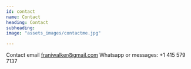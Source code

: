 ```yaml
---
id: contact
name: Contact
heading: Contact
subheading:
image: "assets_images/contactme.jpg"

---
```


Contact email
franiwalker@gmail.com
Whatsapp or messages:
+1 415 579 7137
